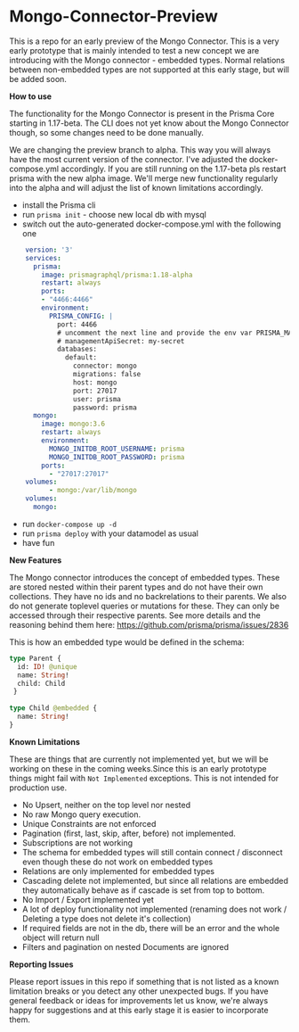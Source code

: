 # Mongo-Connector-Preview
This is a repo for an early preview of the Mongo Connector.
This is a very early prototype that is mainly intended to test a new concept we are introducing with the Mongo connector - embedded types. Normal relations between non-embedded types are not supported at this early stage, but will be added soon.

**How to use**

The functionality for the Mongo Connector is present in the Prisma Core starting in 1.17-beta. The CLI does not yet know about the Mongo Connector though, so some changes need to be done manually.

We are changing the preview branch to alpha. This way you will always have the most current version of the connector. I've adjusted the docker-compose.yml accordingly. If you are still running on the 1.17-beta pls restart prisma with the new alpha image. We'll merge new functionality regularly into the alpha and will adjust the list of known limitations accordingly.

- install the Prisma cli
- run `prisma init` - choose new local db with mysql
- switch out the auto-generated docker-compose.yml with the following one

```yml
    version: '3'
    services:
      prisma:
        image: prismagraphql/prisma:1.18-alpha
        restart: always
        ports:
        - "4466:4466"
        environment:
          PRISMA_CONFIG: |
            port: 4466
            # uncomment the next line and provide the env var PRISMA_MANAGEMENT_API_SECRET=my-secret to activate cluster security
            # managementApiSecret: my-secret
            databases:
              default:
                connector: mongo
                migrations: false
                host: mongo
                port: 27017
                user: prisma
                password: prisma
      mongo:
        image: mongo:3.6
        restart: always
        environment:
          MONGO_INITDB_ROOT_USERNAME: prisma
          MONGO_INITDB_ROOT_PASSWORD: prisma
        ports:
          - "27017:27017"
    volumes:
          - mongo:/var/lib/mongo
    volumes:
      mongo:
```

- run `docker-compose up -d`
- run `prisma deploy` with your datamodel as usual
- have fun

**New Features**

The Mongo connector introduces the concept of embedded types. These are stored nested within their parent types and do not have their own collections. They have no ids and no backrelations to their parents. We also do not generate toplevel queries or mutations for these. They can only be accessed through their respective parents. See more details and the reasoning behind them here: https://github.com/prisma/prisma/issues/2836

This is how an embedded type would be defined in the schema:

```graphql
type Parent {
  id: ID! @unique
  name: String!
  child: Child
 }
    
type Child @embedded {
  name: String!
}
```

**Known Limitations**

These are things that are currently not implemented yet, but we will be working on these in the coming weeks.Since this is an early prototype things might fail with `Not Implemented` exceptions. This is not intended for production use.

- No Upsert, neither on the top level nor nested
- No raw Mongo query execution.
- Unique Constraints are not enforced
- Pagination (first, last, skip, after, before) not implemented.
- Subscriptions are not working
- The schema for embedded types will still contain connect / disconnect even though these do not work on embedded types
- Relations are only implemented for embedded types 
- Cascading delete not implemented, but since all relations are embedded they automatically behave as if cascade is set from top to bottom.
- No Import / Export implemented yet
- A lot of deploy functionality not implemented (renaming does not work / Deleting a type does not delete it's collection)
- If required fields are not in the db, there will be an error and the whole object will return null
- Filters and pagination on nested Documents are ignored

**Reporting Issues**

Please report issues in this repo if something that is not listed as a known limitation breaks or you detect any other unexpected bugs. If you have general feedback or ideas for improvements let us know, we're always happy for suggestions and at this early stage it is easier to incorporate them.
